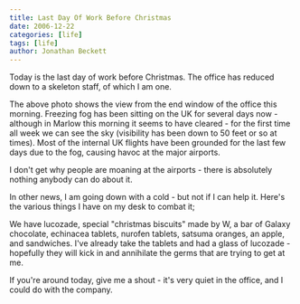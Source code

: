 ```yaml
---
title: Last Day Of Work Before Christmas
date: 2006-12-22
categories: [life]
tags: [life]
author: Jonathan Beckett
---
```


Today is the last day of work before Christmas. The office has reduced down to a skeleton staff, of which I am one.

The above photo shows the view from the end window of the office this morning. Freezing fog has been sitting on the UK for several days now - although in Marlow this morning it seems to have cleared - for the first time all week we can see the sky (visibility has been down to 50 feet or so at times). Most of the internal UK flights have been grounded for the last few days due to the fog, causing havoc at the major airports.

I don't get why people are moaning at the airports - there is absolutely nothing anybody can do about it.

In other news, I am going down with a cold - but not if I can help it. Here's the various things I have on my desk to combat it;

We have lucozade, special "christmas biscuits" made by W, a bar of Galaxy chocolate, echinacea tablets, nurofen tablets, satsuma oranges, an apple, and sandwiches. I've already take the tablets and had a glass of lucozade - hopefully they will kick in and annihilate the germs that are trying to get at me.

If you're around today, give me a shout - it's very quiet in the office, and I could do with the company.